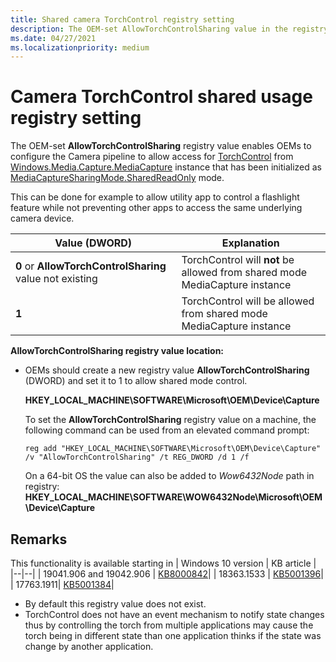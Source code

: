 ```yaml
---
title: Shared camera TorchControl registry setting
description: The OEM-set AllowTorchControlSharing value in the registry key enables OEMs to configure torch control to work from shared Media Capture session.
ms.date: 04/27/2021
ms.localizationpriority: medium
---
```


# Camera TorchControl shared usage registry setting


The OEM-set **AllowTorchControlSharing** registry value enables OEMs to configure the Camera pipeline to allow access for [TorchControl](/uwp/api/Windows.Media.Devices.TorchControl) from [Windows.Media.Capture.MediaCapture](/uwp/api/Windows.Media.Capture.MediaCapture) instance that has been initialized as [MediaCaptureSharingMode.SharedReadOnly](uwp/api/windows.media.capture.mediacapturesharingmode) mode.

This can be done for example to allow utility app to control a flashlight feature while not preventing other apps to access the same underlying camera device.

| Value (DWORD) | Explanation |
|--|--|
| **0** or **AllowTorchControlSharing** value not existing | TorchControl will **not** be allowed from shared mode MediaCapture instance |
| **1** | TorchControl will be allowed from shared mode MediaCapture instance |



**AllowTorchControlSharing registry value location:**

-   OEMs should create a new registry value **AllowTorchControlSharing** (DWORD) and set it to 1 to allow shared mode control.

    **HKEY\_LOCAL\_MACHINE\\SOFTWARE\\Microsoft\OEM\\Device\\Capture**

    To set the **AllowTorchControlSharing** registry value on a machine, the following command can be used from an elevated command prompt:

    ```console
    reg add "HKEY_LOCAL_MACHINE\SOFTWARE\Microsoft\OEM\Device\Capture" /v "AllowTorchControlSharing" /t REG_DWORD /d 1 /f 
    ```
    On a 64-bit OS the value can also be added to *Wow6432Node* path in registry:
    **HKEY\_LOCAL\_MACHINE\\SOFTWARE\\WOW6432Node\\Microsoft\OEM\\Device\\Capture**

## Remarks
This functionality is available starting in
| Windows 10 version | KB article |
|--|--|
| 19041.906 and 19042.906 | [KB8000842](https://support.microsoft.com/topic/march-29-2021-kb5000842-os-builds-19041-906-and-19042-906-preview-1a58a276-6a0a-47a5-aa7d-97af2d10b16d)|
| 18363.1533 | [KB5001396](https://support.microsoft.com/topic/april-22-2021-kb5001396-os-build-18363-1533-preview-e67788f0-4e70-4f9b-9c5e-ff977310eeea)|
| 17763.1911| [KB5001384](https://support.microsoft.com/topic/april-22-2021-kb5001384-os-build-17763-1911-preview-e471f445-59be-42cb-8c57-5db644cbc698)|
- By default this registry value does not exist. 
- TorchControl does not have an event mechanism to notify state changes thus by controlling the torch from multiple applications may cause the torch being in different state than one application thinks if the state was change by another application.
